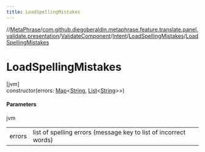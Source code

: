 ```yaml
---
title: LoadSpellingMistakes
---
```

//[MetaPhrase](../../../../../index.html)/[com.github.diegoberaldin.metaphrase.feature.translate.panel.validate.presentation](../../../index.html)/[ValidateComponent](../../index.html)/[Intent](../index.html)/[LoadSpellingMistakes](index.html)/[LoadSpellingMistakes](-load-spelling-mistakes.html)



# LoadSpellingMistakes



[jvm]\
constructor(errors: [Map](https://kotlinlang.org/api/latest/jvm/stdlib/kotlin.collections/-map/index.html)&lt;[String](https://kotlinlang.org/api/latest/jvm/stdlib/kotlin/-string/index.html), [List](https://kotlinlang.org/api/latest/jvm/stdlib/kotlin.collections/-list/index.html)&lt;[String](https://kotlinlang.org/api/latest/jvm/stdlib/kotlin/-string/index.html)&gt;&gt;)



#### Parameters


jvm

| | |
|---|---|
| errors | list of spelling errors (message key to list of incorrect words) |




